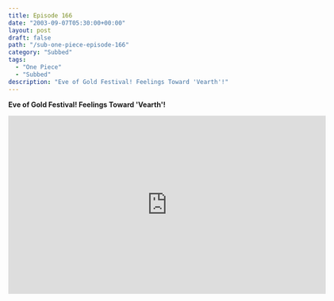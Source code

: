 ```yaml
---
title: Episode 166
date: "2003-09-07T05:30:00+00:00"
layout: post
draft: false
path: "/sub-one-piece-episode-166"
category: "Subbed"
tags:
  - "One Piece"
  - "Subbed"
description: "Eve of Gold Festival! Feelings Toward 'Vearth'!"
---
```


**Eve of Gold Festival! Feelings Toward 'Vearth'!**

<iframe width="640" height="360" src="https://www.rapidvideo.com/e/FXQEDXXMEN" frameborder="0" marginwidth=0 marginheight=0 scrolling=no allowfullscreen></iframe>

